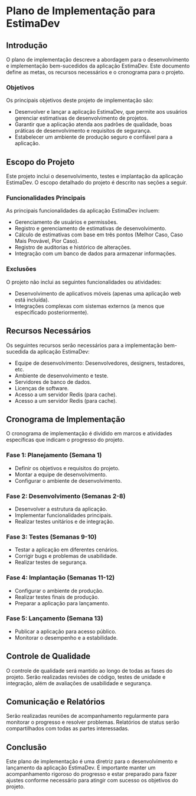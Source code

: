 # Plano de Implementação para EstimaDev

## Introdução
O plano de implementação descreve a abordagem para o desenvolvimento e implementação bem-sucedidos da aplicação EstimaDev. Este documento define as metas, os recursos necessários e o cronograma para o projeto.

### Objetivos
Os principais objetivos deste projeto de implementação são:

- Desenvolver e lançar a aplicação EstimaDev, que permite aos usuários gerenciar estimativas de desenvolvimento de projetos.
- Garantir que a aplicação atenda aos padrões de qualidade, boas práticas de desenvolvimento e requisitos de segurança.
- Estabelecer um ambiente de produção seguro e confiável para a aplicação.

## Escopo do Projeto
Este projeto inclui o desenvolvimento, testes e implantação da aplicação EstimaDev. O escopo detalhado do projeto é descrito nas seções a seguir.

### Funcionalidades Principais
As principais funcionalidades da aplicação EstimaDev incluem:

- Gerenciamento de usuários e permissões.
- Registro e gerenciamento de estimativas de desenvolvimento.
- Cálculo de estimativas com base em três pontos (Melhor Caso, Caso Mais Provável, Pior Caso).
- Registro de auditorias e histórico de alterações.
- Integração com um banco de dados para armazenar informações.

### Exclusões
O projeto não inclui as seguintes funcionalidades ou atividades:

- Desenvolvimento de aplicativos móveis (apenas uma aplicação web está incluída).
- Integrações complexas com sistemas externos (a menos que especificado posteriormente).

## Recursos Necessários
Os seguintes recursos serão necessários para a implementação bem-sucedida da aplicação EstimaDev:

- Equipe de desenvolvimento: Desenvolvedores, designers, testadores, etc.
- Ambiente de desenvolvimento e teste.
- Servidores de banco de dados.
- Licenças de software.
- Acesso a um servidor Redis (para cache).
- Acesso a um servidor Redis (para cache).

## Cronograma de Implementação
O cronograma de implementação é dividido em marcos e atividades específicas que indicam o progresso do projeto.

### Fase 1: Planejamento (Semana 1)
- Definir os objetivos e requisitos do projeto.
- Montar a equipe de desenvolvimento.
- Configurar o ambiente de desenvolvimento.

### Fase 2: Desenvolvimento (Semanas 2-8)
- Desenvolver a estrutura da aplicação.
- Implementar funcionalidades principais.
- Realizar testes unitários e de integração.

### Fase 3: Testes (Semanas 9-10)
- Testar a aplicação em diferentes cenários.
- Corrigir bugs e problemas de usabilidade.
- Realizar testes de segurança.

### Fase 4: Implantação (Semanas 11-12)
- Configurar o ambiente de produção.
- Realizar testes finais de produção.
- Preparar a aplicação para lançamento.

### Fase 5: Lançamento (Semana 13)
- Publicar a aplicação para acesso público.
- Monitorar o desempenho e a estabilidade.

## Controle de Qualidade
O controle de qualidade será mantido ao longo de todas as fases do projeto. Serão realizadas revisões de código, testes de unidade e integração, além de avaliações de usabilidade e segurança.

## Comunicação e Relatórios
Serão realizadas reuniões de acompanhamento regularmente para monitorar o progresso e resolver problemas. Relatórios de status serão compartilhados com todas as partes interessadas.

## Conclusão
Este plano de implementação é uma diretriz para o desenvolvimento e lançamento da aplicação EstimaDev. É importante manter um acompanhamento rigoroso do progresso e estar preparado para fazer ajustes conforme necessário para atingir com sucesso os objetivos do projeto.

